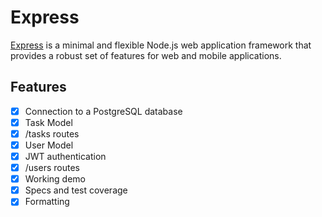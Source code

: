 # Express
[Express](https://github.com/expressjs/express) is a minimal and flexible Node.js web application framework that provides a robust set of features for web and mobile applications.

## Features
- [x] Connection to a PostgreSQL database
- [x] Task Model
- [x] /tasks routes
- [x] User Model
- [x] JWT authentication
- [x] /users routes
- [x] Working demo
- [x] Specs and test coverage
- [x] Formatting
